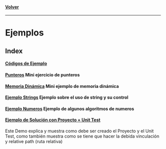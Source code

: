 #### [Volver](https://github.com/eastanganelli/UF_FICEN_AYUDANTIA_IRI_2022_2C/tree/main)
---
# Ejemplos

## Index
#### [Códigos de Ejemplo](./EJEMPLOS)
#### [Punteros](./EJEMPLOS/punteros.cpp) Mini ejercicio de punteros
#### [Memoria Dinámica](./EJEMPLOS/memoria_dinamica.cpp) Mini ejemplo de memoria dinámica
#### [Ejemplo Strings](./EJEMPLOS/ejemplo_strings.c) Ejemplo sobre el uso de string y su control
#### [Ejemplo Numeros](./EJEMPLOS/ejemplo_numeros.c) Ejemplo de algunos algoritmos de numeros
#### [Ejemplo de Solución con Proyecto + Unit Test](./EJEMPLO_PROYECTO_+_UNIT_TEST)
Este Demo explica y muestra como debe ser creado el Proyecto y el Unit Test, como también muestra como se tiene que hacer la debida vinculación y relative path (ruta relativa)
